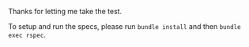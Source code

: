 Thanks for letting me take the test.

To setup and run the specs, please run `bundle install` and then `bundle exec rspec`.
